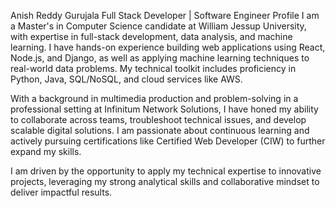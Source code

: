 Anish Reddy Gurujala
Full Stack Developer | Software Engineer
Profile
I am a Master's in Computer Science candidate at William Jessup University, with expertise in full-stack development, data analysis, and machine learning. I have hands-on experience building web applications using React, Node.js, and Django, as well as applying machine learning techniques to real-world data problems. My technical toolkit includes proficiency in Python, Java, SQL/NoSQL, and cloud services like AWS.

With a background in multimedia production and problem-solving in a professional setting at Infinitum Network Solutions, I have honed my ability to collaborate across teams, troubleshoot technical issues, and develop scalable digital solutions. I am passionate about continuous learning and actively pursuing certifications like Certified Web Developer (CIW) to further expand my skills.

I am driven by the opportunity to apply my technical expertise to innovative projects, leveraging my strong analytical skills and collaborative mindset to deliver impactful results.
